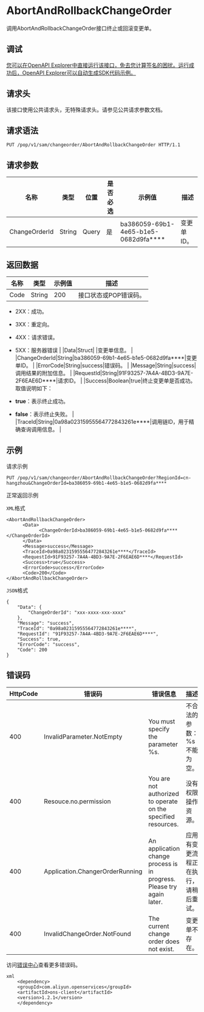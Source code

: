 # AbortAndRollbackChangeOrder

调用AbortAndRollbackChangeOrder接口终止或回滚变更单。

## 调试

[您可以在OpenAPI Explorer中直接运行该接口，免去您计算签名的困扰。运行成功后，OpenAPI Explorer可以自动生成SDK代码示例。](https://api.aliyun.com/#product=sae&api=AbortAndRollbackChangeOrder&type=ROA&version=2019-05-06)

## 请求头

该接口使用公共请求头，无特殊请求头。请参见公共请求参数文档。

## 请求语法

```
PUT /pop/v1/sam/changeorder/AbortAndRollbackChangeOrder HTTP/1.1
```

## 请求参数

|名称|类型|位置|是否必选|示例值|描述|
|--|--|--|----|---|--|
|ChangeOrderId|String|Query|是|ba386059-69b1-4e65-b1e5-0682d9fa\*\*\*\*|变更单ID。 |

## 返回数据

|名称|类型|示例值|描述|
|--|--|---|--|
|Code|String|200|接口状态或POP错误码。

 -   2XX：成功。
-   3XX：重定向。
-   4XX：请求错误。
-   5XX：服务器错误 |
|Data|Struct| |变更单信息。 |
|ChangeOrderId|String|ba386059-69b1-4e65-b1e5-0682d9fa\*\*\*\*|变更单ID。 |
|ErrorCode|String|success|错误码。 |
|Message|String|success|调用结果的附加信息。 |
|RequestId|String|91F93257-7A4A-4BD3-9A7E-2F6EAE6D\*\*\*\*|请求ID。 |
|Success|Boolean|true|终止变更单是否成功。取值说明如下：

 -   **true**：表示终止成功。
-   **false**：表示终止失败。 |
|TraceId|String|0a98a02315955564772843261e\*\*\*\*|调用链ID，用于精确查询调用信息。 |

## 示例

请求示例

```
PUT /pop/v1/sam/changeorder/AbortAndRollbackChangeOrder?RegionId=cn-hangzhou&ChangeOrderId=ba386059-69b1-4e65-b1e5-0682d9fa****
```

正常返回示例

`XML`格式

```
<AbortAndRollbackChangeOrder>
	  <Data>
		    <ChangeOrderId>ba386059-69b1-4e65-b1e5-0682d9fa****</ChangeOrderId>
	  </Data>
	  <Message>success</Message>
	  <TraceId>0a98a02315955564772843261e****</TraceId>
      <RequestId>91F93257-7A4A-4BD3-9A7E-2F6EAE6D****</RequestId>
	  <Success>true</Success>
	  <ErrorCode>success</ErrorCode>
	  <Code>200</Code>
</AbortAndRollbackChangeOrder>
```

`JSON`格式

```
{
    "Data": {
        "ChangeOrderId": "xxx-xxxx-xxx-xxxx"
    },
    "Message": "success",
    "TraceId": "0a98a02315955564772843261e****",
    "RequestId": "91F93257-7A4A-4BD3-9A7E-2F6EAE6D****",
    "Success": true,
    "ErrorCode": "success",
    "Code": 200
}
```

## 错误码

|HttpCode|错误码|错误信息|描述|
|--------|---|----|--|
|400|InvalidParameter.NotEmpty|You must specify the parameter %s.|不合法的参数：%s不能为空。|
|400|Resouce.no.permission|You are not authorized to operate on the specified resources.|没有权限操作资源。|
|400|Application.ChangerOrderRunning|An application change process is in progress. Please try again later.|应用有变更流程正在执行，请稍后重试。|
|400|InvalidChangeOrder.NotFound|The current change order does not exist.|变更单不存在。|

访问[错误中心](https://error-center.aliyun.com/status/product/sae)查看更多错误码。

```
xml
    <dependency>
    <groupId>com.aliyun.openservices</groupId>
    <artifactId>ons-client</artifactId>
    <version>1.2.1</version>
    </dependency>
   
```


